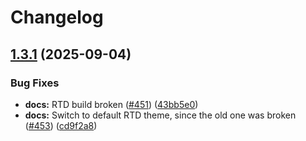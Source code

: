 # Changelog

## [1.3.1](https://github.com/FPGA-Research/FABulous/compare/v1.3.0...v1.3.1) (2025-09-04)


### Bug Fixes

* **docs:** RTD build broken ([#451](https://github.com/FPGA-Research/FABulous/issues/451)) ([43bb5e0](https://github.com/FPGA-Research/FABulous/commit/43bb5e0ef19ce995880bb656200b918c0b456729))
* **docs:** Switch to default RTD theme, since the old one was broken  ([#453](https://github.com/FPGA-Research/FABulous/issues/453)) ([cd9f2a8](https://github.com/FPGA-Research/FABulous/commit/cd9f2a8d3169e758346f1bc32072feb30aa9668b))
